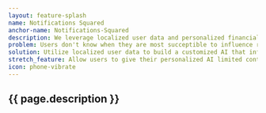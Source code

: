 ```yaml
---
layout: feature-splash
name: Notifications Squared
anchor-name: Notifications-Squared
description: We leverage localized user data and personalized financial education to generate expressive coordinated notifications that prompt users to take financial actions at the right time and in the right place. For example, we may prompt a user to transfer $35 to their savings account every day as they leave work. Or, we may deliver users succint financial literacy information as a user arrives home on the weekend. We will utilize AI to tune these notifications to users preferences based on their effectiveness in changing user behavior over time.
problem: Users don't know when they are most succeptible to influence regaurding their finances
solution: Utilize localized user data to build a customized AI that influences user behavior
stretch_feature: Allow users to give their personalized AI limited control over money moevment on their behalf
icon: phone-vibrate
---
```


## {{ page.description }}
